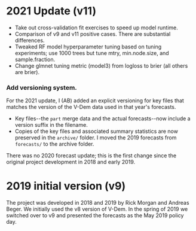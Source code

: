 2021 Update (v11)
=================

- Take out cross-validation fit exercises to speed up model runtime. 
- Comparison of v9 and v11 positive cases. There are substantial differences. 
- Tweaked RF model hyperparameter tuning based on tuning experiments; use 1000 trees but tune mtry, min.node.size, and sample.fraction.
- Change glmnet tuning metric (model3) from logloss to brier (all others are brier).

### Add versioning system. 

For the 2021 update, I (AB) added an explicit versioning for key files that matches the version of the V-Dem data used in that year's forecasts. 

- Key files--the `part` merge data and the actual forecasts--now include a version suffix in the filename. 
- Copies of the key files and associated summary statistics are now preserved in the `archive/` folder. I moved the 2019 forecasts from `forecasts/` to the archive folder. 

There was no 2020 forecast update; this is the first change since the original project development in 2018 and early 2019. 

2019 initial version (v9)
=========================

The project was developed in 2018 and 2019 by Rick Morgan and Andreas Beger. We initially used the v8 version of V-Dem. In the spring of 2019 we switched over to v9 and presented the forecasts as the May 2019 policy day. 
